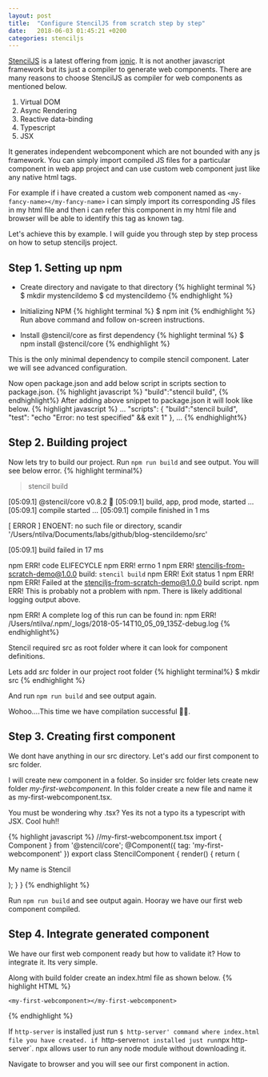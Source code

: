 ```yaml
---
layout: post
title:  "Configure StencilJS from scratch step by step"
date:   2018-06-03 01:45:21 +0200
categories: stenciljs
---
```


[StencilJS][stencil-js] is a latest offering from [ionic][ionic]. It is not another javascript framework but its just a compiler to generate web components. There are many reasons to choose StencilJS as compiler for web components as mentioned below. 

1. Virtual DOM
2. Async Rendering
3. Reactive data-binding
4. Typescript
5. JSX

It generates independent webcomponent which are not bounded with any js framework. You can simply import compiled JS files for a particular component in web app project and can use custom web component just like any native html tags.

For example if i have created a custom web component named as `<my-fancy-name></my-fancy-name>` i can simply import its corresponding JS files in my html file and then i can refer this component in my html file and browser will be able to identify this tag as known tag.

Let's achieve this by example. I will guide you through step by step process on how to setup stenciljs project.

Step 1. Setting up npm
---
* Create directory and navigate to that directory
{% highlight terminal %}
$ mkdir mystencildemo
$ cd mystencildemo
{% endhighlight %}
* Initializing NPM
{% highlight terminal %}
$ npm init
{% endhighlight %}
Run above command and follow on-screen instructions.

* Install @stencil/core as first dependency
{% highlight terminal %}
$ npm install @stencil/core
{% endhighlight %}

This is the only minimal dependency to compile stencil component. Later we will see advanced configuration. 

Now open package.json and add below script in scripts section to package.json.
{% highlight javascript %}
"build":"stencil build",
{% endhighlight%}
After adding above snippet to package.json it will look like below.
{% highlight javascript %}
...
 "scripts": {
    "build":"stencil build",
    "test": "echo \"Error: no test specified\" && exit 1"
  },
...
{% endhighlight%}

Step 2. Building project
---
Now lets try to build our project. Run `npm run build` and see output. You will see below error.
{% highlight terminal%}
> stencil build

[05:09.1]  @stencil/core v0.8.2 🎡
[05:09.1]  build, app, prod mode, started ...
[05:09.1]  compile started ...
[05:09.1]  compile finished in 1 ms

[ ERROR ]  ENOENT: no such file or directory, scandir '/Users/ntilva/Documents/labs/github/blog-stencildemo/src'

[05:09.1]  build failed in 17 ms

npm ERR! code ELIFECYCLE
npm ERR! errno 1
npm ERR! stenciljs-from-scratch-demo@1.0.0 build: `stencil build`
npm ERR! Exit status 1
npm ERR! 
npm ERR! Failed at the stenciljs-from-scratch-demo@1.0.0 build script.
npm ERR! This is probably not a problem with npm. There is likely additional logging output above.

npm ERR! A complete log of this run can be found in:
npm ERR!     /Users/ntilva/.npm/_logs/2018-05-14T10_05_09_135Z-debug.log
{% endhighlight%}

Stencil required src as root folder where it can look for component definitions.

Lets add *src* folder in our project root folder
{% highlight terminal%}
$ mkdir src
{% endhighlight %}

And run `npm run build` and see output again.

Wohoo....This time we have compilation successful 🎉🎉. 

Step 3. Creating first component
---
We dont have anything in our src directory. Let's add our first component to src folder. 

I will create new component in a folder. So insider src folder lets create new folder *my-first-webcomponent*. In this folder create a new file and name it as my-first-webcomponent.tsx. 

You must be wondering why .tsx? Yes its not a typo its a typescript with JSX. Cool huh!!

{% highlight javascript %}
//my-first-webcomponent.tsx
import { Component } from '@stencil/core';
@Component({
    tag: 'my-first-webcomponent'
})
export class StencilComponent {
    render() {
        return (
            <p>My name is Stencil</p>
        );
    }
}
{% endhighlight %}

Run `npm run build` and see output again. Hooray we have our first web component compiled. 

Step 4. Integrate generated component
---
We have our first web component ready but how to validate it? How to integrate it. Its very simple.

Along with build folder create an index.html file as shown below.
{% highlight HTML %}
<!-- index.html -->
<!DOCTYPE html>
<html dir="ltr" lang="en">
<head>
  <meta charset="utf-8">
  <meta name="viewport" content="width=device-width, initial-scale=1.0, minimum-scale=1.0, maximum-scale=5.0">
  <title>Stenciljs from scratch</title>
  <script src="/build/app.js"></script>
</head>
<body>

    <my-first-webcomponent></my-first-webcomponent>

</body>
</html>
{% endhighlight %}

If `http-server` is installed just run `$ http-server' command where index.html file you have created. if `http-server` not installed just run `npx http-server`. npx allows user to run any node module without downloading it. 

Navigate to browser and you will see our first component in action.

[stencil-js]: https://stenciljs.com
[ionic]: https://ionicframework.com/

